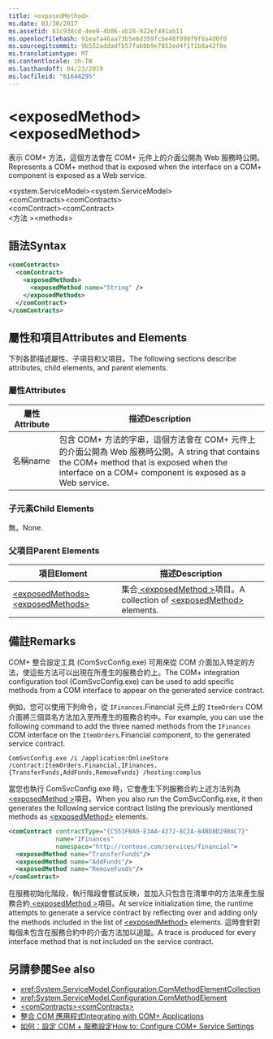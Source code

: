 ```yaml
---
title: <exposedMethod>
ms.date: 03/30/2017
ms.assetid: 61c938cd-4ee9-4b06-ab28-922ef491ab11
ms.openlocfilehash: 91eafa46aa73b5e6d359fcbe48f098f9f8a4d0f0
ms.sourcegitcommit: 9b552addadfb57fab0b9e7852ed4f1f1b8a42f8e
ms.translationtype: MT
ms.contentlocale: zh-TW
ms.lasthandoff: 04/23/2019
ms.locfileid: "61644295"
---
```

# <a name="exposedmethod"></a><span data-ttu-id="dbb58-101">\<exposedMethod></span><span class="sxs-lookup"><span data-stu-id="dbb58-101">\<exposedMethod></span></span>
<span data-ttu-id="dbb58-102">表示 COM+ 方法，這個方法會在 COM+ 元件上的介面公開為 Web 服務時公開。</span><span class="sxs-lookup"><span data-stu-id="dbb58-102">Represents a COM+ method that is exposed when the interface on a COM+ component is exposed as a Web service.</span></span>  
  
 <span data-ttu-id="dbb58-103">\<system.ServiceModel></span><span class="sxs-lookup"><span data-stu-id="dbb58-103">\<system.ServiceModel></span></span>  
<span data-ttu-id="dbb58-104">\<comContracts></span><span class="sxs-lookup"><span data-stu-id="dbb58-104">\<comContracts></span></span>  
<span data-ttu-id="dbb58-105">\<comContract></span><span class="sxs-lookup"><span data-stu-id="dbb58-105">\<comContract></span></span>  
<span data-ttu-id="dbb58-106">\<方法 ></span><span class="sxs-lookup"><span data-stu-id="dbb58-106">\<methods></span></span>  
  
## <a name="syntax"></a><span data-ttu-id="dbb58-107">語法</span><span class="sxs-lookup"><span data-stu-id="dbb58-107">Syntax</span></span>  
  
```xml  
<comContracts>
  <comContract>
    <exposedMethods>
      <exposedMethod name="String" />
    </exposedMethods>
  </comContract>
</comContracts>
```  
  
## <a name="attributes-and-elements"></a><span data-ttu-id="dbb58-108">屬性和項目</span><span class="sxs-lookup"><span data-stu-id="dbb58-108">Attributes and Elements</span></span>  
 <span data-ttu-id="dbb58-109">下列各節描述屬性、子項目和父項目。</span><span class="sxs-lookup"><span data-stu-id="dbb58-109">The following sections describe attributes, child elements, and parent elements.</span></span>  
  
### <a name="attributes"></a><span data-ttu-id="dbb58-110">屬性</span><span class="sxs-lookup"><span data-stu-id="dbb58-110">Attributes</span></span>  
  
|<span data-ttu-id="dbb58-111">屬性</span><span class="sxs-lookup"><span data-stu-id="dbb58-111">Attribute</span></span>|<span data-ttu-id="dbb58-112">描述</span><span class="sxs-lookup"><span data-stu-id="dbb58-112">Description</span></span>|  
|---------------|-----------------|  
|<span data-ttu-id="dbb58-113">名稱</span><span class="sxs-lookup"><span data-stu-id="dbb58-113">name</span></span>|<span data-ttu-id="dbb58-114">包含 COM+ 方法的字串，這個方法會在 COM+ 元件上的介面公開為 Web 服務時公開。</span><span class="sxs-lookup"><span data-stu-id="dbb58-114">A string that contains the COM+ method that is exposed when the interface on a COM+ component is exposed as a Web service.</span></span>|  
  
### <a name="child-elements"></a><span data-ttu-id="dbb58-115">子元素</span><span class="sxs-lookup"><span data-stu-id="dbb58-115">Child Elements</span></span>  
 <span data-ttu-id="dbb58-116">無。</span><span class="sxs-lookup"><span data-stu-id="dbb58-116">None.</span></span>  
  
### <a name="parent-elements"></a><span data-ttu-id="dbb58-117">父項目</span><span class="sxs-lookup"><span data-stu-id="dbb58-117">Parent Elements</span></span>  
  
|<span data-ttu-id="dbb58-118">項目</span><span class="sxs-lookup"><span data-stu-id="dbb58-118">Element</span></span>|<span data-ttu-id="dbb58-119">描述</span><span class="sxs-lookup"><span data-stu-id="dbb58-119">Description</span></span>|  
|-------------|-----------------|  
|[<span data-ttu-id="dbb58-120">\<exposedMethods></span><span class="sxs-lookup"><span data-stu-id="dbb58-120">\<exposedMethods></span></span>](../../../../../docs/framework/configure-apps/file-schema/wcf/exposedmethods.md)|<span data-ttu-id="dbb58-121">集合[ \<exposedMethod >](../../../../../docs/framework/configure-apps/file-schema/wcf/exposedmethod.md)項目。</span><span class="sxs-lookup"><span data-stu-id="dbb58-121">A collection of [\<exposedMethod>](../../../../../docs/framework/configure-apps/file-schema/wcf/exposedmethod.md) elements.</span></span>|  
  
## <a name="remarks"></a><span data-ttu-id="dbb58-122">備註</span><span class="sxs-lookup"><span data-stu-id="dbb58-122">Remarks</span></span>  
 <span data-ttu-id="dbb58-123">COM+ 整合設定工具 (ComSvcConfig.exe) 可用來從 COM 介面加入特定的方法，使這些方法可以出現在所產生的服務合約上。</span><span class="sxs-lookup"><span data-stu-id="dbb58-123">The COM+ integration configuration tool (ComSvcConfig.exe) can be used to add specific methods from a COM interface to appear on the generated service contract.</span></span>  
  
 <span data-ttu-id="dbb58-124">例如，您可以使用下列命令，從 `IFinances`.Financial 元件上的 `ItemOrders` COM 介面將三個具名方法加入至所產生的服務合約中。</span><span class="sxs-lookup"><span data-stu-id="dbb58-124">For example, you can use the following command to add the three named methods from the `IFinances` COM interface on the `ItemOrders`.Financial component, to the generated service contract.</span></span>  
  
 `ComSvcConfig.exe /i /application:OnlineStore /contract:ItemOrders.Financial,IFinances.{TransferFunds,AddFunds,RemoveFunds} /hosting:complus`  
  
 <span data-ttu-id="dbb58-125">當您也執行 ComSvcConfig.exe 時，它會產生下列服務合約上述方法列為[ \<exposedMethod >](../../../../../docs/framework/configure-apps/file-schema/wcf/exposedmethod.md)項目。</span><span class="sxs-lookup"><span data-stu-id="dbb58-125">When you also run the ComSvcConfig.exe, it then generates the following service contract listing the previously mentioned methods as [\<exposedMethod>](../../../../../docs/framework/configure-apps/file-schema/wcf/exposedmethod.md) elements.</span></span>  
  
```xml  
<comContract contractType="{C551FBA9-E3AA-4272-8C2A-84BD8D290AC7}"
             name="IFinances"
             namespace="http://contoso.com/services/financial">
  <exposedMethod name="TransferFunds"/>
  <exposedMethod name="AddFunds"/>
  <exposedMethod name="RemoveFunds"/>
</comContract>
```  
  
 <span data-ttu-id="dbb58-126">在服務初始化階段，執行階段會嘗試反映，並加入只包含在清單中的方法來產生服務合約[ \<exposedMethod >](../../../../../docs/framework/configure-apps/file-schema/wcf/exposedmethod.md)項目。</span><span class="sxs-lookup"><span data-stu-id="dbb58-126">At service initialization time, the runtime attempts to generate a service contract by reflecting over and adding only the methods included in the list of [\<exposedMethod>](../../../../../docs/framework/configure-apps/file-schema/wcf/exposedmethod.md) elements.</span></span> <span data-ttu-id="dbb58-127">這時會針對每個未包含在服務合約中的介面方法加以追蹤。</span><span class="sxs-lookup"><span data-stu-id="dbb58-127">A trace is produced for every interface method that is not included on the service contract.</span></span>  
  
## <a name="see-also"></a><span data-ttu-id="dbb58-128">另請參閱</span><span class="sxs-lookup"><span data-stu-id="dbb58-128">See also</span></span>

- <xref:System.ServiceModel.Configuration.ComMethodElementCollection>
- <xref:System.ServiceModel.Configuration.ComMethodElement>
- [<span data-ttu-id="dbb58-129">\<comContracts></span><span class="sxs-lookup"><span data-stu-id="dbb58-129">\<comContracts></span></span>](../../../../../docs/framework/configure-apps/file-schema/wcf/comcontracts.md)
- [<span data-ttu-id="dbb58-130">整合 COM 應用程式</span><span class="sxs-lookup"><span data-stu-id="dbb58-130">Integrating with COM+ Applications</span></span>](../../../../../docs/framework/wcf/feature-details/integrating-with-com-plus-applications.md)
- [<span data-ttu-id="dbb58-131">如何：設定 COM + 服務設定</span><span class="sxs-lookup"><span data-stu-id="dbb58-131">How to: Configure COM+ Service Settings</span></span>](../../../../../docs/framework/wcf/feature-details/how-to-configure-com-service-settings.md)
